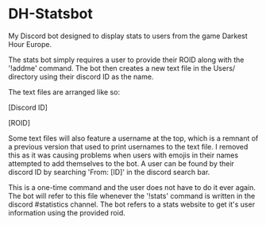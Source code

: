 # DH-Statsbot
My Discord bot designed to display stats to users from the game Darkest Hour Europe.

The stats bot simply requires a user to provide their ROID along with the '!addme' command.
The bot then creates a new text file in the Users/ directory using their discord ID as the name.

The text files are arranged like so:

[Discord ID]

[ROID]

Some text files will also feature a username at the top, which is a remnant of a previous version that used to print usernames to the text file. I removed this as it was causing problems when users with emojis in their names attempted to add themselves to the bot. A user can be found by their discord ID by searching 'From: [ID]' in the discord search bar.

This is a one-time command and the user does not have to do it ever again. The bot will refer to this file whenever the '!stats' command is written in the discord #statistics channel. The bot refers to a stats website to get it's user information using the provided roid.
